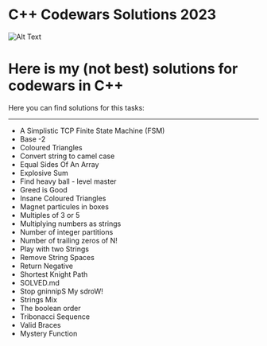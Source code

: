 # C++ Codewars Solutions 2023 

![Alt Text](https://static.wikia.nocookie.net/listofdeaths/images/b/b3/Tyler_Durden.webp/revision/latest?cb=20220909010337)

# Here is my (not best) solutions for codewars in C++

Here you can find solutions for this tasks:

-----

* A Simplistic TCP Finite State Machine (FSM)
* Base -2
* Coloured Triangles
* Convert string to camel case
* Equal Sides Of An Array
* Explosive Sum
* Find heavy ball - level master
* Greed is Good
* Insane Coloured Triangles
* Magnet particules in boxes
* Multiples of 3 or 5
* Multiplying numbers as strings
* Number of integer partitions
* Number of trailing zeros of N!
* Play with two Strings
* Remove String Spaces
* Return Negative
* Shortest Knight Path
* SOLVED.md
* Stop gninnipS My sdroW!
* Strings Mix
* The boolean order
* Tribonacci Sequence
* Valid Braces
* Mystery Function

